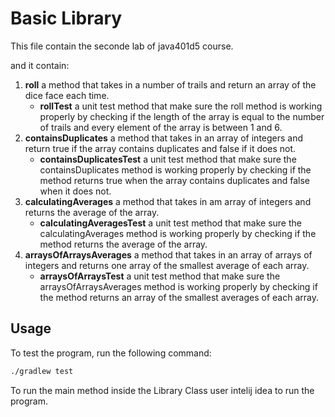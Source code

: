 # Basic Library

This file contain the seconde lab of java401d5 course.

and it contain:

1. **roll** a method that takes in a number of trails and return an array of the dice face each time.
   - **rollTest** a unit test method that make sure the roll method is working properly by checking if the length of the array is equal to the number of trails and every element of the array is between 1 and 6.
2. **containsDuplicates** a method that takes in an array of integers and return true if the array contains duplicates and false if it does not.
   - **containsDuplicatesTest** a unit test method that make sure the containsDuplicates method is working properly by checking if the method returns true when the array contains duplicates and false when it does not.
3. **calculatingAverages** a method that takes in am array of integers and returns the average of the array.
   - **calculatingAveragesTest** a unit test method that make sure the calculatingAverages method is working properly by checking if the method returns the average of the array.
4. **arraysOfArraysAverages** a method that takes in an array of arrays of integers and returns one array of the smallest average of each array.
   - **arraysOfArraysTest** a unit test method that make sure the arraysOfArraysAverages method is working properly by checking if the method returns an array of the smallest averages of each array.

## Usage

To test the program, run the following command:

```bash
./gradlew test
```

To run the main method inside the Library Class user intelij idea to run the program.
